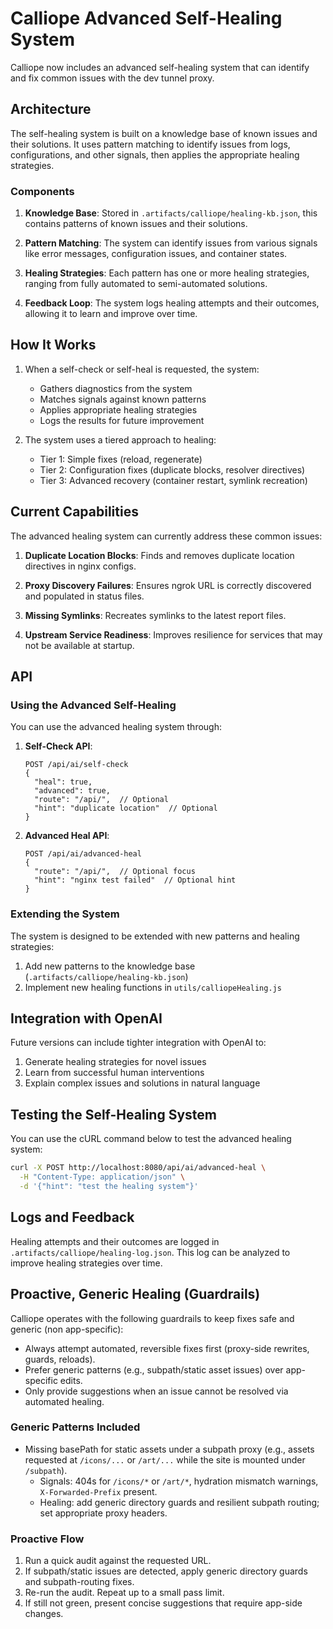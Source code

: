 # Calliope Advanced Self-Healing System

Calliope now includes an advanced self-healing system that can identify and fix common issues with the dev tunnel proxy.

## Architecture

The self-healing system is built on a knowledge base of known issues and their solutions. It uses pattern matching to identify issues from logs, configurations, and other signals, then applies the appropriate healing strategies.

### Components

1. **Knowledge Base**: Stored in `.artifacts/calliope/healing-kb.json`, this contains patterns of known issues and their solutions.

2. **Pattern Matching**: The system can identify issues from various signals like error messages, configuration issues, and container states.

3. **Healing Strategies**: Each pattern has one or more healing strategies, ranging from fully automated to semi-automated solutions.

4. **Feedback Loop**: The system logs healing attempts and their outcomes, allowing it to learn and improve over time.

## How It Works

1. When a self-check or self-heal is requested, the system:
   - Gathers diagnostics from the system
   - Matches signals against known patterns
   - Applies appropriate healing strategies
   - Logs the results for future improvement

2. The system uses a tiered approach to healing:
   - Tier 1: Simple fixes (reload, regenerate)
   - Tier 2: Configuration fixes (duplicate blocks, resolver directives)
   - Tier 3: Advanced recovery (container restart, symlink recreation)

## Current Capabilities

The advanced healing system can currently address these common issues:

1. **Duplicate Location Blocks**: Finds and removes duplicate location directives in nginx configs.

2. **Proxy Discovery Failures**: Ensures ngrok URL is correctly discovered and populated in status files.

3. **Missing Symlinks**: Recreates symlinks to the latest report files.

4. **Upstream Service Readiness**: Improves resilience for services that may not be available at startup.

## API

### Using the Advanced Self-Healing

You can use the advanced healing system through:

1. **Self-Check API**:
   ```
   POST /api/ai/self-check
   {
     "heal": true,
     "advanced": true,
     "route": "/api/",  // Optional
     "hint": "duplicate location"  // Optional
   }
   ```

2. **Advanced Heal API**:
   ```
   POST /api/ai/advanced-heal
   {
     "route": "/api/",  // Optional focus
     "hint": "nginx test failed"  // Optional hint
   }
   ```

### Extending the System

The system is designed to be extended with new patterns and healing strategies:

1. Add new patterns to the knowledge base (`.artifacts/calliope/healing-kb.json`)
2. Implement new healing functions in `utils/calliopeHealing.js`

## Integration with OpenAI

Future versions can include tighter integration with OpenAI to:

1. Generate healing strategies for novel issues
2. Learn from successful human interventions
3. Explain complex issues and solutions in natural language

## Testing the Self-Healing System

You can use the cURL command below to test the advanced healing system:

```bash
curl -X POST http://localhost:8080/api/ai/advanced-heal \
  -H "Content-Type: application/json" \
  -d '{"hint": "test the healing system"}'
```

## Logs and Feedback

Healing attempts and their outcomes are logged in `.artifacts/calliope/healing-log.json`. This log can be analyzed to improve healing strategies over time.

## Proactive, Generic Healing (Guardrails)

Calliope operates with the following guardrails to keep fixes safe and generic (non app-specific):

- Always attempt automated, reversible fixes first (proxy-side rewrites, guards, reloads).
- Prefer generic patterns (e.g., subpath/static asset issues) over app-specific edits.
- Only provide suggestions when an issue cannot be resolved via automated healing.

### Generic Patterns Included

- Missing basePath for static assets under a subpath proxy (e.g., assets requested at `/icons/...` or `/art/...` while the site is mounted under `/subpath`).
  - Signals: 404s for `/icons/*` or `/art/*`, hydration mismatch warnings, `X-Forwarded-Prefix` present.
  - Healing: add generic directory guards and resilient subpath routing; set appropriate proxy headers.

### Proactive Flow

1. Run a quick audit against the requested URL.
2. If subpath/static issues are detected, apply generic directory guards and subpath-routing fixes.
3. Re-run the audit. Repeat up to a small pass limit.
4. If still not green, present concise suggestions that require app-side changes.
